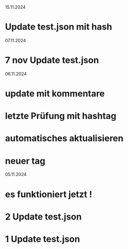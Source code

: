 15.11.2024

# Update test.json mit hash

07.11.2024

# 7 nov Update test.json

06.11.2024

# update mit kommentare


# letzte Prüfung mit hashtag


# automatisches aktualisieren


# neuer tag

05.11.2024

# es funktioniert jetzt !


# 2 Update test.json


# 1 Update test.json



